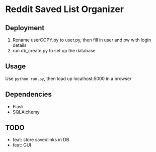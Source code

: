 # Reddit Saved List Organizer

## Deployment
1. Rename userCOPY.py to user.py, then fill in user and pw with login details
2. run db_create.py to set up the database

## Usage
Use `python run.py`, then load up localhost:5000 in a browser

## Dependencies
* Flask
* SQLAlchemy

## TODO
* feat: store savedlinks in DB
* feat: GUI
